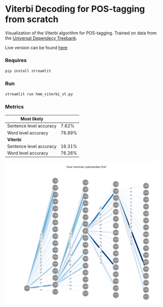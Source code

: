 # Viterbi Decoding for POS-tagging from scratch

Visualization of the Viterbi algorithm for POS-tagging. Trained on data from the [Universal Dependecy Treebank](https://github.com/UniversalDependencies/UD_Danish-DDT). 

Live version can be found [here](https://share.streamlit.io/neilkimn/viterbi_decoding/hmm_viterbi_st.py)

### Requires

```python
pip install streamlit
```

### Run

```python
streamlit run hmm_viterbi_st.py
```

### Metrics

| **Most likely**         |        |
| ----------------------- | ------ |
| Sentence level accuracy | 7.62%  |
| Word level accuracy     | 78.89% |
| **Viterbi**             |        |
| Sentence level accuracy | 16.31% |
| Word level accuracy     | 76.26% |

![julemanden](julemanden.png)


